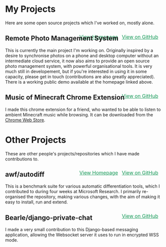 <style>.gh-link { color: #159957; line-height: 2.5em; font-size: 1rem; margin-right: 10px; } @media only screen and (min-width: 800px) { .gh-link { float: right; margin-top: -55px !important; } .gh-link + .gh-link { margin-right: 140px; } } @media only screen and (max-width: 800px) { .main-content h2 { margin-bottom: 0.25rem; } .main-content h2 + p { margin: 0; } .main-content h2 + p + p { margin-top: 0.25em; } }</style>

# My Projects

Here are some open source projects which I've worked on, mostly alone.

## Remote Photo Management System
<a href="https://github.com/zsmith3/Photo-Manager-Client" class="gh-link">View on GitHub</a>
<a href="https://zsmith3.github.io/Photo-Manager-Client/" class="gh-link">View Homepage</a>

This is currently the main project I'm working on. Originally inspired by a desire to synchronise photos on a phone and desktop computer without an intermediate cloud service, it now also aims to provide an open source photo management system, with powerful organisational tools. It is very much still in developement, but if you're interested in using it in some capacity, please get in touch (contributions are also greatly appreciated). There is a working public demo available at the homepage linked above.

## Music of Minecraft Chrome Extension
<a href="https://github.com/zsmith3/Music-of-Minecraft-Chrome-Extension" class="gh-link">View on GitHub</a>

I made this chrome extension for a friend, who wanted to be able to listen to ambient Minecraft music while browsing. It can be downloaded from the [Chrome Web Store](https://chrome.google.com/webstore/detail/music-of-minecraft/piidlenoacbeeecjfdkjcgcienfgnkjn).

# Other Projects

These are other people's projects/repositories which I have made contributions to.

## awf/autodiff
<a href="https://github.com/awf/autodiff" class="gh-link">View on GitHub</a>
<a href="https://zsmith3.github.io/autodiff/" class="gh-link">View Homepage</a>

This is a benchmark suite for various automatic differentiation tools, which I contributed to during four weeks at Microsoft Research. I primarily re-organised the repository, making various changes, with the aim of making it easy to install, run and extend.

## Bearle/django-private-chat
<a href="https://github.com/Bearle/django-private-chat" class="gh-link">View on GitHub</a>

I made a very small contribution to this Django-based messaging application, allowing the Websocket server it uses to run in encrypted WSS mode.

